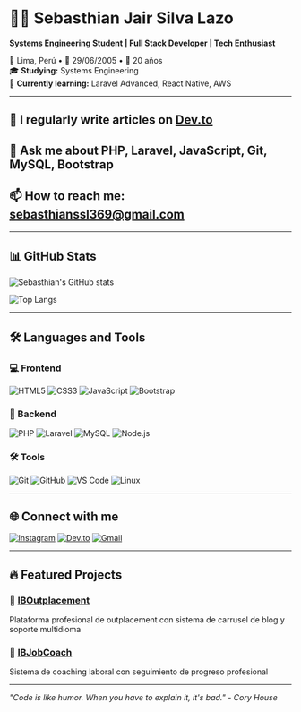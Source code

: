 # 🐱‍💻 Sebasthian Jair Silva Lazo
**Systems Engineering Student | Full Stack Developer | Tech Enthusiast**

📍 Lima, Perú • 🎂 29/06/2005 • 🎯 20 años  
🎓 **Studying:** Systems Engineering  
🌱 **Currently learning:** Laravel Advanced, React Native, AWS  

---

## 📝 I regularly write articles on [Dev.to](https://dev.to/sebasthianssl369)

## 💬 Ask me about PHP, Laravel, JavaScript, Git, MySQL, Bootstrap

## 📫 How to reach me: [sebasthianssl369@gmail.com](mailto:sebasthianssl369@gmail.com)

---

## 📊 GitHub Stats

![Sebasthian's GitHub stats](https://github-readme-stats.vercel.app/api?username=sebasthianssl&show_icons=true&theme=radical)

![Top Langs](https://github-readme-stats.vercel.app/api/top-langs/?username=sebasthianssl&layout=compact&theme=radical)

---

## 🛠️ Languages and Tools

### 💻 Frontend
![HTML5](https://img.shields.io/badge/HTML5-E34F26?style=for-the-badge&logo=html5&logoColor=white)
![CSS3](https://img.shields.io/badge/CSS3-1572B6?style=for-the-badge&logo=css3&logoColor=white)
![JavaScript](https://img.shields.io/badge/JavaScript-F7DF1E?style=for-the-badge&logo=javascript&logoColor=black)
![Bootstrap](https://img.shields.io/badge/Bootstrap-7952B3?style=for-the-badge&logo=bootstrap&logoColor=white)

### 🔧 Backend
![PHP](https://img.shields.io/badge/PHP-777BB4?style=for-the-badge&logo=php&logoColor=white)
![Laravel](https://img.shields.io/badge/Laravel-FF2D20?style=for-the-badge&logo=laravel&logoColor=white)
![MySQL](https://img.shields.io/badge/MySQL-4479A1?style=for-the-badge&logo=mysql&logoColor=white)
![Node.js](https://img.shields.io/badge/Node.js-339933?style=for-the-badge&logo=nodedotjs&logoColor=white)

### 🛠️ Tools
![Git](https://img.shields.io/badge/Git-F05032?style=for-the-badge&logo=git&logoColor=white)
![GitHub](https://img.shields.io/badge/GitHub-181717?style=for-the-badge&logo=github&logoColor=white)
![VS Code](https://img.shields.io/badge/VS_Code-007ACC?style=for-the-badge&logo=visual-studio-code&logoColor=white)
![Linux](https://img.shields.io/badge/Linux-FCC624?style=for-the-badge&logo=linux&logoColor=black)

---

## 🌐 Connect with me

[![Instagram](https://img.shields.io/badge/Instagram-E4405F?style=for-the-badge&logo=instagram&logoColor=white)](https://www.instagram.com/eljovencbass)
[![Dev.to](https://img.shields.io/badge/Dev.to-0A0A0A?style=for-the-badge&logo=dev.to&logoColor=white)](https://dev.to/sebasthianssl369)
[![Gmail](https://img.shields.io/badge/Gmail-D14836?style=for-the-badge&logo=gmail&logoColor=white)](mailto:sebasthianssl369@gmail.com)

---


## 🔥 Featured Projects

### 🚀 [IBOutplacement](https://github.com/CorporacionIBCorp/IBOutplacement)
Plataforma profesional de outplacement con sistema de carrusel de blog y soporte multidioma

### 💼 [IBJobCoach](https://github.com/CorporacionIBCorp/IBJobCoach)  
Sistema de coaching laboral con seguimiento de progreso profesional

---

*"Code is like humor. When you have to explain it, it's bad." - Cory House*
